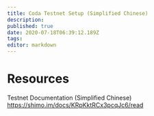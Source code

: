 ```yaml
---
title: Coda Testnet Setup (Simplified Chinese)
description: 
published: true
date: 2020-07-18T06:39:12.189Z
tags: 
editor: markdown
---
```


# Resources
Testnet Documentation (Simplified Chinese)	https://shimo.im/docs/KRpKktRCx3pcqJc6/read